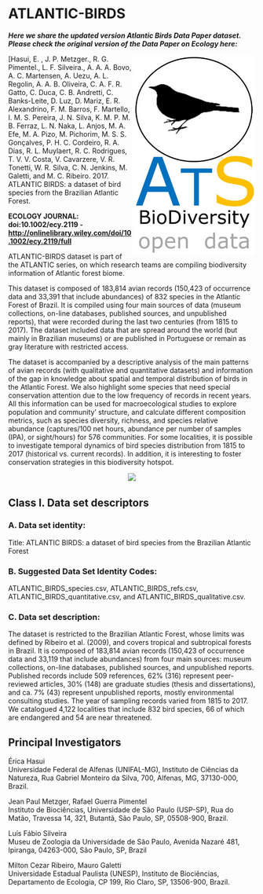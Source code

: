 # ATLANTIC-BIRDS

***Here we share the updated version Atlantic Birds Data Paper dataset. Please check the original version of the Data Paper on Ecology here:***

<img align="right" width="250"  src="ats_v02_birds1.jpg"> [Hasui, E. , J. P. Metzger., R. G. Pimentel., L. F. Silveira., A. A. A. Bovo, A. C. Martensen, A. Uezu, 
A. L. Regolin, A. A. B. Oliveira, C. A. F. R. Gatto, C. Duca, C. B. Andretti, C. Banks-Leite, D. Luz, 
D. Mariz, E. R. Alexandrino, F. M. Barros, F. Martello, I. M. S. Pereira, J. N. Silva, K. M. P. M. B. Ferraz, 
L. N. Naka, L. Anjos, M. A. Efe, M. A. Pizo, M. Pichorim, M. S. S. Gonçalves, P. H. C. Cordeiro, R. A. Dias, 
R. L. Muylaert, R. C. Rodrigues, T. V. V. Costa, V. Cavarzere, V. R. Tonetti, W. R. Silva, C. N. Jenkins, 
M. Galetti, and M. C. Ribeiro. 2017. ATLANTIC BIRDS: a dataset of bird species from the Brazilian Atlantic Forest. 

**ECOLOGY JOURNAL: doi:10.1002/ecy.2119 - http://onlinelibrary.wiley.com/doi/10.1002/ecy.2119/full**

ATLANTIC-BIRDS dataset is part of the ATLANTIC series, on which research teams are compiling biodiversity information of Atlantic forest biome. 

This dataset is composed of 183,814 avian records (150,423 of occurrence data and 33,391 that include abundances)  of 832 species in the Atlantic Forest of Brazil. It is compiled using four main sources of data 
(museum collections, on-line databases, published sources, and unpublished reports), that were recorded during the last two centuries (from 1815 to 2017). The dataset included data that are spread around the world (but mainly in Brazilian museums) or are published in Portuguese or remain as gray literature with restricted access. 

The dataset is accompanied by a descriptive analysis of the main patterns of avian records (with qualitative and  quantitative datasets) and information of the gap in knowledge about spatial and temporal distribution of birds in the  Atlantic Forest. We also highlight some species that need special conservation attention due to the low frequency of  records in recent years. All this information can be used for macroecological studies to explore population and  community’ structure, and calculate different composition metrics, such as species diversity, richness, and species relative abundance (captures/100 net hours, abundance per number of samples (IPA), or sight/hours) for 576 communities. 
For some localities, it is possible to investigate temporal dynamics of bird species distribution from 1815 to 2017 (historical vs. current records). In addition, it is interesting to foster conservation strategies in this biodiversity hotspot.

<p align="center"> 
<img src="https://github.com/LEEClab/ATLANTIC-Birds/blob/master/figure.jpg">
</p>


## Class I. Data set descriptors
### A. Data set identity:

Title: ATLANTIC BIRDS: a dataset of bird species from the Brazilian Atlantic Forest

### B. Suggested Data Set Identity Codes: 

ATLANTIC_BIRDS_species.csv, ATLANTIC_BIRDS_refs.csv, ATLANTIC_BIRDS_quantitative.csv, and ATLANTIC_BIRDS_qualitative.csv.

### C. Data set description:
The dataset is restricted to the Brazilian Atlantic Forest, whose limits was defined by Ribeiro et al. (2009), 
and covers tropical and subtropical forests in Brazil. It is composed of 183,814 avian records 
(150,423 of occurrence data and 33,119 that include abundances) from four main sources: museum collections, 
on-line databases, published sources, and unpublished reports. Published records include 509 references, 62% (316) 
represent peer- reviewed articles, 30% (148) are graduate studies (thesis and dissertations), and ca. 7% (43) 
represent unpublished reports, mostly environmental consulting studies. The year of sampling records varied 
from 1815 to 2017. We catalogued 4,122 localities that include 832 bird species, 66 of which are endangered and 
54 are near threatened. 

## Principal Investigators

Érica Hasui  
Universidade Federal de Alfenas (UNIFAL-MG), Instituto de Ciências da Natureza, Rua Gabriel Monteiro da Silva, 700, 
Alfenas, MG, 37130-000, Brazil.

Jean Paul Metzger, Rafael Guerra Pimentel  
Instituto de Biociências, Universidade de São Paulo (USP-SP), Rua do Matão, Travessa 14, 321, Butantã, São Paulo, 
SP, 05508-900, Brazil.

Luís Fábio Silveira  
Museu de Zoologia da Universidade de São Paulo, Avenida Nazaré 481, Ipiranga, 04263-000, São Paulo, SP, Brazil

Milton Cezar Ribeiro, Mauro Galetti  
Universidade Estadual Paulista (UNESP), Instituto de Biociências, Departamento de Ecologia, CP 199, 
Rio Claro, SP, 13506-900, Brazil.

